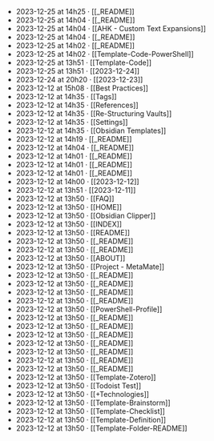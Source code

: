 - 2023-12-25 at 14h25 · [[_README]]
- 2023-12-25 at 14h04 · [[_README]]
- 2023-12-25 at 14h04 · [[AHK - Custom Text Expansions]]
- 2023-12-25 at 14h04 · [[_README]]
- 2023-12-25 at 14h02 · [[_README]]
- 2023-12-25 at 14h02 · [[Template-Code-PowerShell]]
- 2023-12-25 at 13h51 · [[Template-Code]]
- 2023-12-25 at 13h51 · [[2023-12-24]]
- 2023-12-24 at 20h20 · [[2023-12-23]]
- 2023-12-12 at 15h08 · [[Best Practices]]
- 2023-12-12 at 14h35 · [[Tags]]
- 2023-12-12 at 14h35 · [[References]]
- 2023-12-12 at 14h35 · [[Re-Structuring Vaults]]
- 2023-12-12 at 14h35 · [[Settings]]
- 2023-12-12 at 14h35 · [[Obsidian Templates]]
- 2023-12-12 at 14h19 · [[_README]]
- 2023-12-12 at 14h04 · [[_README]]
- 2023-12-12 at 14h01 · [[_README]]
- 2023-12-12 at 14h01 · [[_README]]
- 2023-12-12 at 14h01 · [[_README]]
- 2023-12-12 at 14h00 · [[2023-12-12]]
- 2023-12-12 at 13h51 · [[2023-12-11]]
- 2023-12-12 at 13h50 · [[FAQ]]
- 2023-12-12 at 13h50 · [[HOME]]
- 2023-12-12 at 13h50 · [[Obsidian Clipper]]
- 2023-12-12 at 13h50 · [[INDEX]]
- 2023-12-12 at 13h50 · [[README]]
- 2023-12-12 at 13h50 · [[_README]]
- 2023-12-12 at 13h50 · [[_README]]
- 2023-12-12 at 13h50 · [[ABOUT]]
- 2023-12-12 at 13h50 · [[Project - MetaMate]]
- 2023-12-12 at 13h50 · [[_README]]
- 2023-12-12 at 13h50 · [[_README]]
- 2023-12-12 at 13h50 · [[_README]]
- 2023-12-12 at 13h50 · [[_README]]
- 2023-12-12 at 13h50 · [[PowerShell-Profile]]
- 2023-12-12 at 13h50 · [[_README]]
- 2023-12-12 at 13h50 · [[_README]]
- 2023-12-12 at 13h50 · [[_README]]
- 2023-12-12 at 13h50 · [[_README]]
- 2023-12-12 at 13h50 · [[_README]]
- 2023-12-12 at 13h50 · [[_README]]
- 2023-12-12 at 13h50 · [[_README]]
- 2023-12-12 at 13h50 · [[Template-Zotero]]
- 2023-12-12 at 13h50 · [[Todoist Test]]
- 2023-12-12 at 13h50 · [[+Technologies]]
- 2023-12-12 at 13h50 · [[Template-Brainstorm]]
- 2023-12-12 at 13h50 · [[Template-Checklist]]
- 2023-12-12 at 13h50 · [[Template-Definition]]
- 2023-12-12 at 13h50 · [[Template-Folder-README]]
